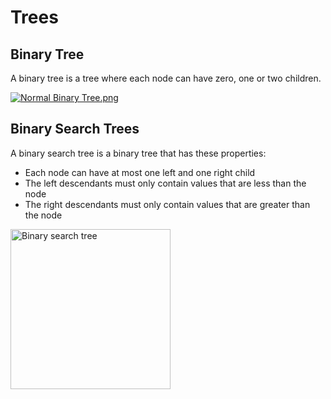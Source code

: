 # Trees

## Binary Tree
A binary tree is a tree where each node can have zero, one or two children.
<p><a href="https://commons.wikimedia.org/wiki/File:Normal_Binary_Tree.png#/media/File:Normal_Binary_Tree.png"><img src="https://upload.wikimedia.org/wikipedia/commons/6/6a/Normal_Binary_Tree.png" alt="Normal Binary Tree.png"></a>

## Binary Search Trees
A binary search tree is a binary tree that has these properties:
- Each node can have at most one left and one right child
- The left descendants must only contain values that are less than the node
- The right descendants must only contain values that are greater than the node
  
<a title="No machine-readable author provided. Dcoetzee assumed (based on copyright claims)., Public domain, via Wikimedia Commons" href="https://commons.wikimedia.org/wiki/File:Binary_search_tree.svg"><img width="256" alt="Binary search tree" src="https://upload.wikimedia.org/wikipedia/commons/thumb/d/da/Binary_search_tree.svg/256px-Binary_search_tree.svg.png"></a>